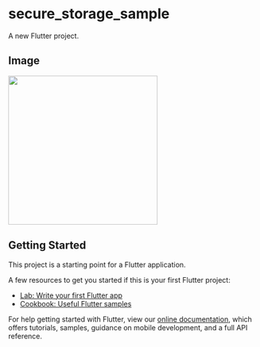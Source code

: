 # secure_storage_sample

A new Flutter project.

## Image 
<img src="https://user-images.githubusercontent.com/92189386/162596255-2681d649-008c-4cc3-bab8-7979e298a5eb.png" width="300">

## Getting Started

This project is a starting point for a Flutter application.

A few resources to get you started if this is your first Flutter project:

- [Lab: Write your first Flutter app](https://flutter.dev/docs/get-started/codelab)
- [Cookbook: Useful Flutter samples](https://flutter.dev/docs/cookbook)

For help getting started with Flutter, view our
[online documentation](https://flutter.dev/docs), which offers tutorials,
samples, guidance on mobile development, and a full API reference.

